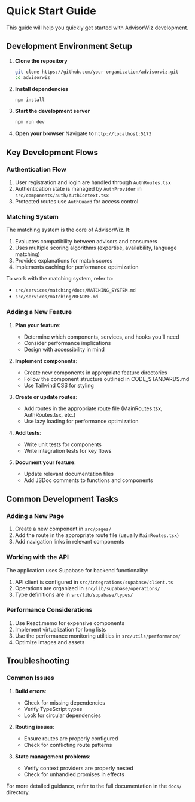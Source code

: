 
# Quick Start Guide

This guide will help you quickly get started with AdvisorWiz development.

## Development Environment Setup

1. **Clone the repository**
   ```bash
   git clone https://github.com/your-organization/advisorwiz.git
   cd advisorwiz
   ```

2. **Install dependencies**
   ```bash
   npm install
   ```

3. **Start the development server**
   ```bash
   npm run dev
   ```

4. **Open your browser**
   Navigate to `http://localhost:5173`

## Key Development Flows

### Authentication Flow

1. User registration and login are handled through `AuthRoutes.tsx`
2. Authentication state is managed by `AuthProvider` in `src/components/auth/AuthContext.tsx`
3. Protected routes use `AuthGuard` for access control

### Matching System

The matching system is the core of AdvisorWiz. It:

1. Evaluates compatibility between advisors and consumers
2. Uses multiple scoring algorithms (expertise, availability, language matching)
3. Provides explanations for match scores
4. Implements caching for performance optimization

To work with the matching system, refer to:
- `src/services/matching/docs/MATCHING_SYSTEM.md`
- `src/services/matching/README.md`

### Adding a New Feature

1. **Plan your feature**:
   - Determine which components, services, and hooks you'll need
   - Consider performance implications
   - Design with accessibility in mind

2. **Implement components**:
   - Create new components in appropriate feature directories
   - Follow the component structure outlined in CODE_STANDARDS.md
   - Use Tailwind CSS for styling

3. **Create or update routes**:
   - Add routes in the appropriate route file (MainRoutes.tsx, AuthRoutes.tsx, etc.)
   - Use lazy loading for performance optimization

4. **Add tests**:
   - Write unit tests for components
   - Write integration tests for key flows

5. **Document your feature**:
   - Update relevant documentation files
   - Add JSDoc comments to functions and components

## Common Development Tasks

### Adding a New Page

1. Create a new component in `src/pages/`
2. Add the route in the appropriate route file (usually `MainRoutes.tsx`)
3. Add navigation links in relevant components

### Working with the API

The application uses Supabase for backend functionality:

1. API client is configured in `src/integrations/supabase/client.ts`
2. Operations are organized in `src/lib/supabase/operations/`
3. Type definitions are in `src/lib/supabase/types/`

### Performance Considerations

1. Use React.memo for expensive components
2. Implement virtualization for long lists
3. Use the performance monitoring utilities in `src/utils/performance/`
4. Optimize images and assets

## Troubleshooting

### Common Issues

1. **Build errors**:
   - Check for missing dependencies
   - Verify TypeScript types
   - Look for circular dependencies

2. **Routing issues**:
   - Ensure routes are properly configured
   - Check for conflicting route patterns

3. **State management problems**:
   - Verify context providers are properly nested
   - Check for unhandled promises in effects

For more detailed guidance, refer to the full documentation in the `docs/` directory.
